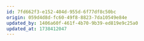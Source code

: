 ```yaml
---
id: 7fd662f3-e152-404d-955d-6f77df8c50bc
origin: 059d4d8d-fc60-49f8-8823-7da10549e84e
updated_by: 1406a60f-461f-4b70-9b39-ed819e9c25a0
updated_at: 1738412047
---
```

